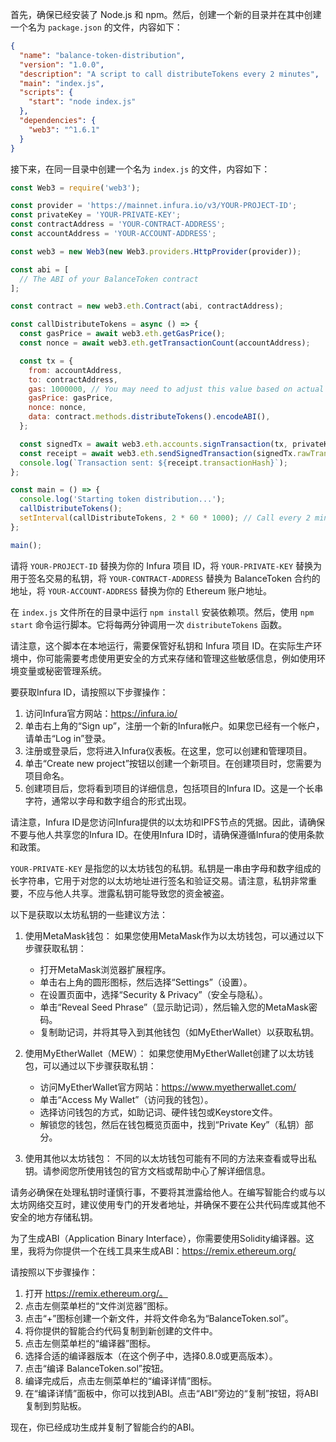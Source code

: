 首先，确保已经安装了 Node.js 和 npm。然后，创建一个新的目录并在其中创建一个名为 `package.json` 的文件，内容如下：

```json
{
  "name": "balance-token-distribution",
  "version": "1.0.0",
  "description": "A script to call distributeTokens every 2 minutes",
  "main": "index.js",
  "scripts": {
    "start": "node index.js"
  },
  "dependencies": {
    "web3": "^1.6.1"
  }
}
```

接下来，在同一目录中创建一个名为 `index.js` 的文件，内容如下：

```javascript
const Web3 = require('web3');

const provider = 'https://mainnet.infura.io/v3/YOUR-PROJECT-ID';
const privateKey = 'YOUR-PRIVATE-KEY';
const contractAddress = 'YOUR-CONTRACT-ADDRESS';
const accountAddress = 'YOUR-ACCOUNT-ADDRESS';

const web3 = new Web3(new Web3.providers.HttpProvider(provider));

const abi = [
  // The ABI of your BalanceToken contract
];

const contract = new web3.eth.Contract(abi, contractAddress);

const callDistributeTokens = async () => {
  const gasPrice = await web3.eth.getGasPrice();
  const nonce = await web3.eth.getTransactionCount(accountAddress);

  const tx = {
    from: accountAddress,
    to: contractAddress,
    gas: 1000000, // You may need to adjust this value based on actual gas usage
    gasPrice: gasPrice,
    nonce: nonce,
    data: contract.methods.distributeTokens().encodeABI(),
  };

  const signedTx = await web3.eth.accounts.signTransaction(tx, privateKey);
  const receipt = await web3.eth.sendSignedTransaction(signedTx.rawTransaction);
  console.log(`Transaction sent: ${receipt.transactionHash}`);
};

const main = () => {
  console.log('Starting token distribution...');
  callDistributeTokens();
  setInterval(callDistributeTokens, 2 * 60 * 1000); // Call every 2 minutes
};

main();
```

请将 `YOUR-PROJECT-ID` 替换为你的 Infura 项目 ID，将 `YOUR-PRIVATE-KEY` 替换为用于签名交易的私钥，将 `YOUR-CONTRACT-ADDRESS` 替换为 BalanceToken 合约的地址，将 `YOUR-ACCOUNT-ADDRESS` 替换为你的 Ethereum 账户地址。

在 `index.js` 文件所在的目录中运行 `npm install` 安装依赖项。然后，使用 `npm start` 命令运行脚本。它将每两分钟调用一次 `distributeTokens` 函数。

请注意，这个脚本在本地运行，需要保管好私钥和 Infura 项目 ID。在实际生产环境中，你可能需要考虑使用更安全的方式来存储和管理这些敏感信息，例如使用环境变量或秘密管理系统。  


要获取Infura ID，请按照以下步骤操作：

1. 访问Infura官方网站：https://infura.io/
2. 单击右上角的“Sign up”，注册一个新的Infura帐户。如果您已经有一个帐户，请单击“Log in”登录。
3. 注册或登录后，您将进入Infura仪表板。在这里，您可以创建和管理项目。
4. 单击“Create new project”按钮以创建一个新项目。在创建项目时，您需要为项目命名。
5. 创建项目后，您将看到项目的详细信息，包括项目的Infura ID。这是一个长串字符，通常以字母和数字组合的形式出现。

请注意，Infura ID是您访问Infura提供的以太坊和IPFS节点的凭据。因此，请确保不要与他人共享您的Infura ID。在使用Infura ID时，请确保遵循Infura的使用条款和政策。  

`YOUR-PRIVATE-KEY` 是指您的以太坊钱包的私钥。私钥是一串由字母和数字组成的长字符串，它用于对您的以太坊地址进行签名和验证交易。请注意，私钥非常重要，不应与他人共享。泄露私钥可能导致您的资金被盗。

以下是获取以太坊私钥的一些建议方法：

1. 使用MetaMask钱包：
   如果您使用MetaMask作为以太坊钱包，可以通过以下步骤获取私钥：
   - 打开MetaMask浏览器扩展程序。
   - 单击右上角的圆形图标，然后选择“Settings”（设置）。
   - 在设置页面中，选择“Security & Privacy”（安全与隐私）。
   - 单击“Reveal Seed Phrase”（显示助记词），然后输入您的MetaMask密码。
   - 复制助记词，并将其导入到其他钱包（如MyEtherWallet）以获取私钥。

2. 使用MyEtherWallet（MEW）：
   如果您使用MyEtherWallet创建了以太坊钱包，可以通过以下步骤获取私钥：
   - 访问MyEtherWallet官方网站：https://www.myetherwallet.com/
   - 单击“Access My Wallet”（访问我的钱包）。
   - 选择访问钱包的方式，如助记词、硬件钱包或Keystore文件。
   - 解锁您的钱包，然后在钱包概览页面中，找到“Private Key”（私钥）部分。

3. 使用其他以太坊钱包：
   不同的以太坊钱包可能有不同的方法来查看或导出私钥。请参阅您所使用钱包的官方文档或帮助中心了解详细信息。

请务必确保在处理私钥时谨慎行事，不要将其泄露给他人。在编写智能合约或与以太坊网络交互时，建议使用专门的开发者地址，并确保不要在公共代码库或其他不安全的地方存储私钥。  


为了生成ABI（Application Binary Interface），你需要使用Solidity编译器。这里，我将为你提供一个在线工具来生成ABI：https://remix.ethereum.org/

请按照以下步骤操作：

1. 打开 https://remix.ethereum.org/。
2. 点击左侧菜单栏的“文件浏览器”图标。
3. 点击“+”图标创建一个新文件，并将文件命名为“BalanceToken.sol”。
4. 将你提供的智能合约代码复制到新创建的文件中。
5. 点击左侧菜单栏的“编译器”图标。
6. 选择合适的编译器版本（在这个例子中，选择0.8.0或更高版本）。
7. 点击“编译 BalanceToken.sol”按钮。
8. 编译完成后，点击左侧菜单栏的“编译详情”图标。
9. 在“编译详情”面板中，你可以找到ABI。点击“ABI”旁边的“复制”按钮，将ABI复制到剪贴板。

现在，你已经成功生成并复制了智能合约的ABI。  

